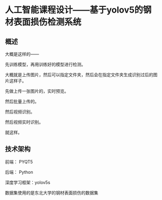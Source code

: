 # 人工智能课程设计——基于yolov5的钢材表面损伤检测系统

## 概述

大概是这样的——

先训练模型，再用训练好的模型进行检测。

大概就是上传图片，然后可以指定文件夹，然后会在指定文件夹生成识别过后的图片这样子。

先做上传一张图片的，实时预览。

然后批量上传的。

然后视频识别。

然后视频实时识别。

就这样。

## 技术架构

前端： PYQT5

后端： Python

深度学习框架：yolov5s

数据集使用的是东北大学的钢材表面损伤的数据集